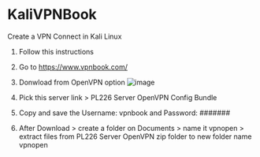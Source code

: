 # KaliVPNBook
Create a VPN Connect in Kali Linux
1. Follow this instructions 
2. Go to https://www.vpnbook.com/
3. Donwload from OpenVPN option
![image](https://github.com/Antrx1/KaliVPNBook/assets/143051797/8fff2c48-ba55-407e-afeb-725cdc3bc0df)

4. Pick this server link >  PL226 Server OpenVPN Config Bundle
5. Copy and save the Username: vpnbook and Password: #######
6. After Download > create a folder on Documents > name it vpnopen > extract files from PL226 Server OpenVPN zip folder to new folder name vpnopen
